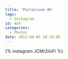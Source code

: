 ```yaml
---
title: 'Postazione #b'
tags:
  - Instagram
id: 454
categories:
  - Photos
date: 2012-04-05 10:19:06
---
```


{% instagram JCMr2iioFi %}
